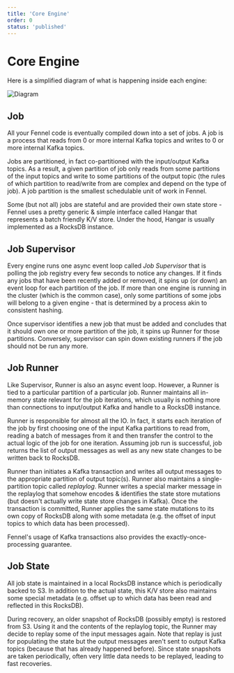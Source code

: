 ```yaml
---
title: 'Core Engine'
order: 0
status: 'published'
---
```


# Core Engine

Here is a simplified diagram of what is happening inside each engine:

![Diagram](/assets/core_engine.jpg)

## Job

All your Fennel code is eventually compiled down into a set of jobs. A job is a 
process that reads from 0 or more internal Kafka topics and writes to 0 or more
internal Kafka topics. 

Jobs are partitioned, in fact co-partitioned with the input/output Kafka topics. 
As a result, a given partition of job only reads from some partitions of the 
input topics and write to some partitions of the output topic (the rules of 
which partition to read/write from are complex and depend on the type of job). A
job partition is the smallest schedulable unit of work in Fennel.

Some (but not all) jobs are stateful and are provided their own state store - 
Fennel uses a pretty generic & simple interface called Hangar that represents a
batch friendly K/V store. Under the hood, Hangar is usually implemented as a
RocksDB instance.


## Job Supervisor

Every engine runs one async event loop called _Job Supervisor_ that is polling 
the job registry every few seconds to notice any changes. If it finds any jobs 
that have been recently added or removed, it spins up (or down) an event loop 
for each partition of the job. If more than one engine is running in the cluster 
(which is the common case), only some partitions of some jobs will belong to a 
given engine - that is determined by a process akin to consistent hashing.

Once supervisor identifies a new job that must be added and concludes that it 
should own one or more partition of the job, it spins up Runner for those 
partitions. Conversely, supervisor can spin down existing runners if the job
should not be run any more.


## Job Runner
Like Supervisor, Runner is also an async event loop. However, a Runner is tied
to a particular partition of a particular job. Runner maintains all in-memory
state relevant for the job iterations, which usually is nothing more than 
connections to input/output Kafka and handle to a RocksDB instance.

Runner is responsible for almost all the IO. In fact, it starts each iteration
of the job by first choosing one of the input Kafka partitions to read from,
reading a batch of messages from it and then transfer the control to the actual
logic of the job for one iteration. Assuming job run is successful, job returns
the list of output messages as well as any new state changes to be written back
to RocksDB.

Runner than initiates a Kafka transaction and writes all output messages to the 
appropriate partition of output topic(s). Runner also maintains a single-partition
topic called _replaylog_. Runner writes a special marker message in the replaylog
that somehow encodes & identifies the state store mutations (but doesn't 
actually write state store changes in Kafka). Once the transaction is committed,
Runner applies the same state mutations to its own copy of RocksDB along with 
some metadata (e.g. the offset of input topics to which data has been processed).

Fennel's usage of Kafka transactions also provides the exactly-once-processing 
guarantee.


## Job State

All job state is maintained in a local RocksDB instance which is periodically
backed to S3. In addition to the actual state, this K/V store also maintains some
special metadata (e.g. offset up to which data has been read and reflected in this
RocksDB).

During recovery, an older snapshot of RocksDB (possibly empty) is restored from 
S3. Using it and the contents of the replaylog topic, the Runner may decide to 
replay some of the input messages again. Note that replay is just for populating 
the state but the output messages aren't sent to output Kafka topics (because 
that has already happened before). Since state snapshots are taken periodically,
often very little data needs to be replayed, leading to fast recoveries.